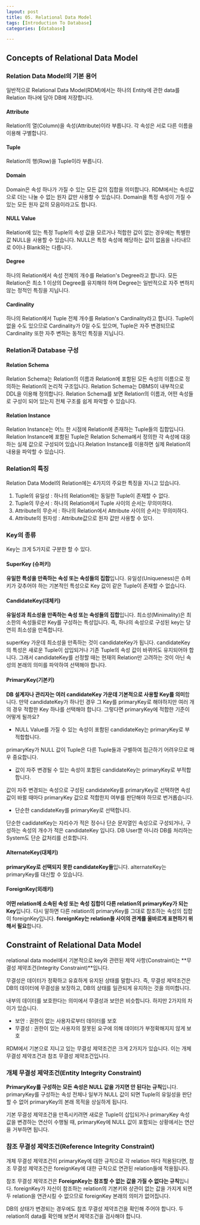 ```yaml
---
layout: post
title: 05. Relational Data Model
tags: [Introduction To Database]
categories: [database]

---
```


## Concepts of Relational Data Model

### Relation Data Model의 기본 용어

일반적으로 Relational Data Model(RDM)에서는 하나의 Entity에 관한 data를 Relation 하나에 담아 DB에 저장합니다.

#### Attribute

Relation의 열(Column)을 속성(Attribute)이라 부릅니다. 각 속성은 서로 다른 이름을 이용해 구별합니다.

#### Tuple

Relation의 행(Row)을 Tuple이라 부릅니다.

#### Domain

Domain은 속성 하나가 가질 수 있는 모든 값의 집합을 의미합니다. RDM에서는 속성값으로 더는 나눌 수 없는 원자 값만 사용할 수 있습니다. Domain을 특정 속성이 가질 수 있는 모든 원자 값의 모음이라고도 합니다.

#### NULL Value

Relation에 있는 특정 Tuple의 속성 값을 모르거나 적합한 값이 없는 경우에는 특별한 값 NULL을 사용할 수 있습니다. NULL은 특정 속성에 해당하는 값이 없음을 나타내므로 0이나 Blank와는 다릅니다.

#### Degree

하나의 Relation에서 속성 전체의 개수를 Relation's Degree라고 합니다. 모든 Relation은 최소 1 이상의 Degree를 유지해야 하며 Degree는 일반적으로 자주 변하지 않는 정적인 특징을 지닙니다.

#### Cardinality

하나의 Relation에서 Tuple 전체 개수를 Relation's Cardinality라고 합니다. Tuple이 없을 수도 있으므로 Cardinality가 0일 수도 있으며, Tuple은 자주 변경되므로 Cardinality 또한 자주 변하는 동적인 특징을 지닙니다.

### Relation과 Database 구성

#### Relation Schema

Relation Schema는 Relation의 이름과 Relation에 포함된 모든 속성의 이름으로 정의하는 Relation의 논리적 구조입니다. Relation Schema는 DBMS이 내부적으로 DDL을 이용해 정의합니다. Relation Schema를 보면 Relation의 이름과, 어떤 속성들로 구성이 되어 있는지 전체 구조를 쉽게 파악할 수 있습니다.

#### Relation Instance

Relation Instance는 어느 한 시점에 Relation에 존재하는 Tuple들의 집합입니다. Relation Instance에 포함된 Tuple은 Relation Schema에서 정의한 각 속성에 대응하는 실제 값으로 구성되어 있습니다.Relation Instance를 이용하면 실제 Relation의 내용을 파악할 수 있습니다.

### Relation의 특징

Relation Data Model의 Relation에는 4가지의 주요한 특징을 지니고 있습니다.

1. Tuple의 유일성 : 하나의 Relation에는 동일한 Tuple이 존재할 수 없다.
2. Tuple의 무순서 : 하나의 Relation에서 Tuple 사이의 순서는 무의미하다.
3. Attribute의 무순서 : 하나의 Relation에서 Attribute 사이의 순서는 무의미하다.
4. Attribute의 원자성 : Attribute값으로 원자 값만 사용할 수 있다.

### Key의 종류

Key는 크게 5가지로 구분한 할 수 있다.

#### SuperKey (슈퍼키)

**유일한 특성을 만족하는 속성 또는 속성들의 집합**입니다. 유일성(Uniqueness)은 슈퍼키가 갖추어야 하는 기본적인 특성으로 Key 값이 같은 Tuple이 존재할 수 없습니다.

#### CandidateKey(대체키)

**유일성과 최소성을 만족하는 속성 또는 속성들의 집합**입니다. 최소성(Minimality)은 최소한의 속성들로만 Key를 구성하는 특성입니다. 즉, 하나의 속성으로 구성된 key는 당연히 최소성을 만족합니다.

superKey 가운데 최소성을 만족하는 것이 candidateKey가 됩니다. candidateKey의 특성은 새로운 Tuple이 삽입되거나 기존 Tuple의 속성 값이 바뀌어도 유지되어야 합니다. 그래서 candidateKey를 선정할 때는 현재의 Relation만 고려하는 것이 아닌 속성의 본래의 의미를 파악하여 선택해야 합니다.

#### PrimaryKey(기본키)

**DB 설계자나 관리자는 여러 candidateKey 가운데 기본적으로 사용할 Key를 의미**합니다. 만약 candidateKey가 하나인 경우 그 Key를 primaryKey로 해야하지만 여러 개의 경우 적합한 Key 하나를 선택해야 합니다. 그렇다면 primaryKey에 적합한 기준이 어떻게 될까요?

* NULL Value를 가질 수 있는 속성이 포함된 candidateKey는 primaryKey로 부적합합니다.

primaryKey가 NULL 값이 Tuple은 다른 Tuple들과 구별하여 접근하기 어려우므로 매우 중요합니다. 

* 값이 자주 변경될 수 있는 속성이 포함된 candidateKey는 primaryKey로 부적합합니다.

값이 자주 변경되는 속성으로 구성된 candidateKey를 primaryKey로 선택하면 속성 값이 바뀔 때마다 primaryKey 값으로 적합한지 여부를 판단해야 하므로 번거롭습니다.

* 단순한 candidateKey를 primaryKey로 선택합니다.

단순한 cadidateKey는 자리수가 적은 정수나 단순 문자열인 속성으로 구성되거나, 구성하는 속성의 개수가 적은 candidateKey 입니다. DB User뿐 아니라 DB를 처리하는 System도 단순 값처리를 선호합니다.

#### AlternateKey(대체키)

**primaryKey로 선택되지 못한 candidateKey들**입니다. alternateKey는 primaryKey를 대신할 수 있습니다.

#### ForeignKey(외래키)

**어떤 relation에 소속된 속성 또는 속성 집합이 다른 relation의 primaryKey가 되는 Key**입니다. 다시 말하면 다른 relation의 primaryKey를 그대로 참조하는 속성의 집합이 foreignKey입니다. **foreignKey는 relation들 사이의 관계를 올바르게 표현하기 위해서 필요**합니다.

## Constraint of Relational Data Model

relational data model에서 기본적으로 key와 관련된 제약 사항(Constraint)는 **무결성 제약조건(Integrity Constraint)**입니다.

무결성은 데이터가 정확하고 유효하게 유지된 상태를 말합니다. 즉, 무결성 제약조건은 DB의 데이터에 무결성을 보장하고, DB의 상태를 일관되게 유지하는 것을 의미합니다. 

내부의 데이터를 보호한다는 의미에서 무결성과 보안은 비슷합니다. 하지만 2가지의 차이가 있습니다.

* 보안 : 권한이 없는 사용자로부터 데이터를 보호
* 무결성 : 권한이 있는 사용자의 잘못된 요구에 의해 데이터가 부정확해지지 않게 보호

RDM에서 기본으로 지니고 있는 무결성 제약조건은 크게 2가지가 있습니다. 이는 개체 무결성 제약조건과 참조 무결성 제약조건입니다.

### 개체 무결성 제약조건(Entity Integrity Constraint)

**PrimaryKey를 구성하는 모든 속성은 NULL 값을 가지면 안 된다는 규칙**입니다. primaryKey를 구성하는 속성 전체나 일부가 NULL 값이 되면 Tuple의 유일성을 판단할 수 없어 primaryKey의 본래 목적을 상실하게 됩니다.

기본 무결성 제약조건을 만족시키려면 새로운 Tuple이 삽입되거나 primaryKey 속성 값을 변경하는 연산이 수행될 때, primaryKey에 NULL 값이 포함되는 상황에서는 연산을 거부하면 됩니다.

### 참조 무결성 제약조건(Reference Integrity Constraint)

개체 무결성 제약조건이 primaryKey에 대한 규칙으로 각 relation 마다 적용된다면, 참조 무결성 제약조건은 foreignKey에 대한 규칙으로 연관된 relation들에 적용됩니다.

참조 무결성 제약조건은 **ForeignKey는 참조할 수 없는 값을 가질 수 없다는 규칙**입니다. foreignKey가 자신이 참조하는 relation의 기본키와 상관이 없는 값을 가지게 되면 두 relation을 연관시킬 수 없으므로 foreignKey 본래의 의미가 없어집니다. 

DB의 상태가 변경되는 경우에도 참조 무결성 제약조건을 확인해 주어야 합니다. 두 relation의 data를 확인해 보면서 제약조건을 검사해야 합니다.